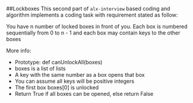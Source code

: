 ##Lockboxes
This second part of `alx-interview` based coding and algorithm
implements a coding task with requirement stated as follow:

You have n number of locked boxes in front of you.
Each box is numbered sequentially from 0 to n - 1
and each box may contain keys to the other boxes

More info:
- Prototype: def canUnlockAll(boxes)
- boxes is a list of lists
- A key with the same number as a box opens that box
- You can assume all keys will be positive integers
- The first box boxes[0] is unlocked
- Return True if all boxes can be opened, else return False
